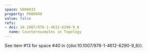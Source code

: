 ```yaml
---
space: S000033
property: P000049
value: false
refs:
- doi: 10.1007/978-1-4612-6290-9_6
  name: Counterexamples in Topology
---
```


See item #13 for space #40 in {{doi:10.1007/978-1-4612-6290-9_6}}.
